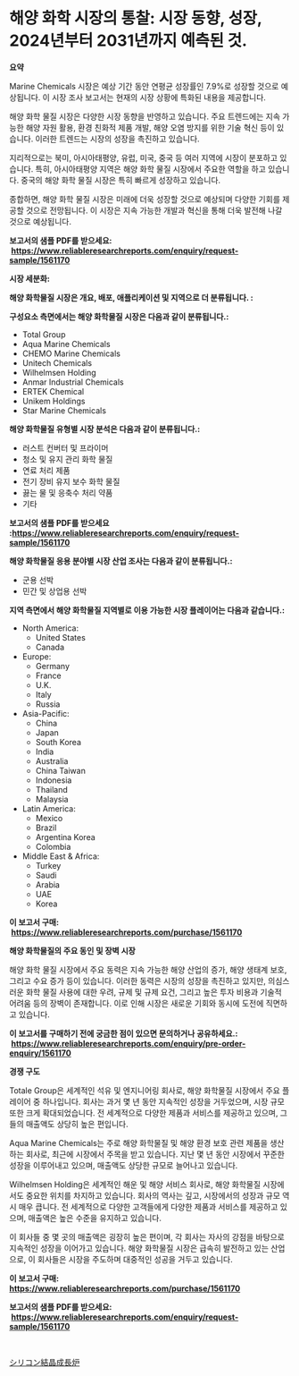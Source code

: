 <p><h1>해양 화학 시장의 통찰: 시장 동향, 성장, 2024년부터 2031년까지 예측된 것.</h1></p><p><strong>요약</strong></p>
<p><p>Marine Chemicals 시장은 예상 기간 동안 연평균 성장률인 7.9%로 성장할 것으로 예상됩니다. 이 시장 조사 보고서는 현재의 시장 상황에 특화된 내용을 제공합니다. </p><p>해양 화학 물질 시장은 다양한 시장 동향을 반영하고 있습니다. 주요 트렌드에는 지속 가능한 해양 자원 활용, 환경 친화적 제품 개발, 해양 오염 방지를 위한 기술 혁신 등이 있습니다. 이러한 트렌드는 시장의 성장을 촉진하고 있습니다.</p><p>지리적으로는 북미, 아시아태평양, 유럽, 미국, 중국 등 여러 지역에 시장이 분포하고 있습니다. 특히, 아시아태평양 지역은 해양 화학 물질 시장에서 주요한 역할을 하고 있습니다. 중국의 해양 화학 물질 시장은 특히 빠르게 성장하고 있습니다.</p><p>종합하면, 해양 화학 물질 시장은 미래에 더욱 성장할 것으로 예상되며 다양한 기회를 제공할 것으로 전망됩니다. 이 시장은 지속 가능한 개발과 혁신을 통해 더욱 발전해 나갈 것으로 예상됩니다.</p></p>
<p><strong>보고서의 샘플 PDF를 받으세요: &nbsp;<a href="https://www.reliableresearchreports.com/enquiry/request-sample/1561170">https://www.reliableresearchreports.com/enquiry/request-sample/1561170</a></strong></p>
<p><strong>시장 세분화:</strong></p>
<p><strong> 해양 화학물질 시장은 개요, 배포, 애플리케이션 및 지역으로 더 분류됩니다. :</strong></p>
<p><strong>구성요소 측면에서는 해양 화학물질 시장은 다음과 같이 분류됩니다.:</strong></p>
<p><ul><li>Total Group</li><li>Aqua Marine Chemicals</li><li>CHEMO Marine Chemicals</li><li>Unitech Chemicals</li><li>Wilhelmsen Holding</li><li>Anmar Industrial Chemicals</li><li>ERTEK Chemical</li><li>Unikem Holdings</li><li>Star Marine Chemicals</li></ul></p>
<p><strong> 해양 화학물질 유형별 시장 분석은 다음과 같이 분류됩니다.:</strong></p>
<p><ul><li>러스트 컨버터 및 프라이머</li><li>청소 및 유지 관리 화학 물질</li><li>연료 처리 제품</li><li>전기 장비 유지 보수 화학 물질</li><li>끓는 물 및 응축수 처리 약품</li><li>기타</li></ul></p>
<p><strong>보고서의 샘플 PDF를 받으세요 :<a href="https://www.reliableresearchreports.com/enquiry/request-sample/1561170">https://www.reliableresearchreports.com/enquiry/request-sample/1561170</a></strong></p>
<p><strong> 해양 화학물질 응용 분야별 시장 산업 조사는 다음과 같이 분류됩니다.:</strong></p>
<p><ul><li>군용 선박</li><li>민간 및 상업용 선박</li></ul></p>
<p><strong>지역 측면에서 해양 화학물질 지역별로 이용 가능한 시장 플레이어는 다음과 같습니다.:</strong></p>
<p><ul>
    <li>
        North America:
        <ul>
            <li>United States</li>
            <li>Canada</li>
        </ul>
    </li>
    <li>
        Europe:
        <ul>
            <li>Germany</li>
            <li>France</li>
            <li>U.K.</li>
            <li>Italy</li>
            <li>Russia</li>
        </ul>
    </li>
    <li>
        Asia-Pacific:
        <ul>
            <li>China</li>
            <li>Japan</li>
            <li>South Korea</li>
            <li>India</li>
            <li>Australia</li>
            <li>China Taiwan</li>
            <li>Indonesia</li>
            <li>Thailand</li>
            <li>Malaysia</li>
        </ul>
    </li>
    <li>
        Latin America:
        <ul>
            <li>Mexico</li>
            <li>Brazil</li>
            <li>Argentina Korea</li>
            <li>Colombia</li>
        </ul>
    </li>
    <li>
        Middle East & Africa:
        <ul>
            <li>Turkey</li>
            <li>Saudi</li>
            <li>Arabia</li>
            <li>UAE</li>
            <li>Korea</li>
        </ul>
    </li>
    </ul></p>
<p><strong>이 보고서 구매: &nbsp;<a href="https://www.reliableresearchreports.com/purchase/1561170">https://www.reliableresearchreports.com/purchase/1561170</a></strong></p>
<p><strong>해양 화학물질의 주요 동인 및 장벽 시장</strong></p>
<p><p>해양 화학 물질 시장에서 주요 동력은 지속 가능한 해양 산업의 증가, 해양 생태계 보호, 그리고 수요 증가 등이 있습니다. 이러한 동력은 시장의 성장을 촉진하고 있지만, 의심스러운 화학 물질 사용에 대한 우려, 규제 및 규제 요건, 그리고 높은 투자 비용과 기술적 어려움 등의 장벽이 존재합니다. 이로 인해 시장은 새로운 기회와 동시에 도전에 직면하고 있습니다.</p></p>
<p><strong>이 보고서를 구매하기 전에 궁금한 점이 있으면 문의하거나 공유하세요.: &nbsp;<a href="https://www.reliableresearchreports.com/enquiry/pre-order-enquiry/1561170">https://www.reliableresearchreports.com/enquiry/pre-order-enquiry/1561170</a></strong></p>
<p><strong>경쟁 구도</strong></p>
<p><p>Totale Group은 세계적인 석유 및 엔지니어링 회사로, 해양 화학물질 시장에서 주요 플레이어 중 하나입니다. 회사는 과거 몇 년 동안 지속적인 성장을 거두었으며, 시장 규모 또한 크게 확대되었습니다. 전 세계적으로 다양한 제품과 서비스를 제공하고 있으며, 그들의 매출액도 상당히 높은 편입니다.</p><p>Aqua Marine Chemicals는 주로 해양 화학물질 및 해양 환경 보호 관련 제품을 생산하는 회사로, 최근에 시장에서 주목을 받고 있습니다. 지난 몇 년 동안 시장에서 꾸준한 성장을 이루어내고 있으며, 매출액도 상당한 규모로 늘어나고 있습니다. </p><p>Wilhelmsen Holding은 세계적인 해운 및 해양 서비스 회사로, 해양 화학물질 시장에서도 중요한 위치를 차지하고 있습니다. 회사의 역사는 깊고, 시장에서의 성장과 규모 역시 매우 큽니다. 전 세계적으로 다양한 고객들에게 다양한 제품과 서비스를 제공하고 있으며, 매출액은 높은 수준을 유지하고 있습니다.</p><p>이 회사들 중 몇 곳의 매출액은 굉장히 높은 편이며, 각 회사는 자사의 강점을 바탕으로 지속적인 성장을 이어가고 있습니다. 해양 화학물질 시장은 급속히 발전하고 있는 산업으로, 이 회사들은 시장을 주도하며 대중적인 성공을 거두고 있습니다.</p></p>
<p><strong>이 보고서 구매: &nbsp; <a href="https://www.reliableresearchreports.com/purchase/1561170">https://www.reliableresearchreports.com/purchase/1561170</a></strong></p>
<p><strong>보고서의 샘플 PDF를 받으세요: &nbsp;<a href="https://www.reliableresearchreports.com/enquiry/request-sample/1561170">https://www.reliableresearchreports.com/enquiry/request-sample/1561170</a></strong><strong></strong></p>
<p>&nbsp;</p>
<p><p><a href="https://github.com/nemesis2824/Market-Research-Report-List-1/blob/main/77025926622.md">シリコン結晶成長炉</a></p></p>